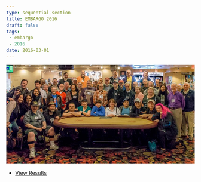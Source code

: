 ```yaml
---
type: sequential-section
title: EMBARGO 2016
draft: false
tags:
 - embargo
 - 2016
date: 2016-03-01
---
```


![](EMBARGO-202016-20Group-20Photo-800x533.jpg)

* [View Results](../results/2016/)
